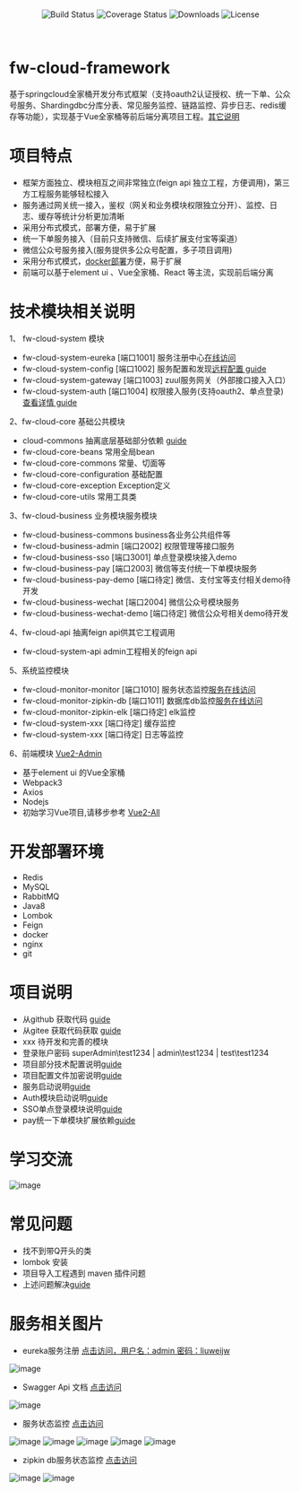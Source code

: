 <br/>
<p align="center">
 <img src="https://img.shields.io/circleci/project/vuejs/vue/dev.svg" alt="Build Status">
 <img src="https://img.shields.io/badge/Spring%20Cloud-EdgwareSR3-blue.svg" alt="Coverage Status">
 <img src="https://img.shields.io/badge/Spring%20Boot-1.5.12-blue.svg" alt="Downloads">
 <img src="https://img.shields.io/npm/l/vue.svg" alt="License">
</p>
<br/>

# fw-cloud-framework
基于springcloud全家桶开发分布式框架（支持oauth2认证授权、统一下单、公众号服务、Shardingdbc分库分表、常见服务监控、链路监控、异步日志、redis缓存等功能），实现基于Vue全家桶等前后端分离项目工程。[其它说明](https://github.com/luozhonghua/fw-cloud-framework/wiki)

# 项目特点
* 框架方面独立、模块相互之间非常独立(feign api 独立工程，方便调用)，第三方工程服务能够轻松接入
* 服务通过网关统一接入，鉴权（网关和业务模块权限独立分开）、监控、日志、缓存等统计分析更加清晰
* 采用分布式模式，部署方便，易于扩展
* 统一下单服务接入（目前只支持微信、后续扩展支付宝等渠道）
* 微信公众号服务接入(服务提供多公众号配置，多子项目调用)
* 采用分布式模式，[docker部署](https://github.com/luozhonghua/fw-cloud-framework/wiki/08-Docker-%E9%83%A8%E7%BD%B2%E7%AE%80%E6%B4%81%E8%AF%B4%E6%98%8E)方便，易于扩展
* 前端可以基于element ui 、Vue全家桶、React 等主流，实现前后端分离

# 技术模块相关说明
1、 fw-cloud-system 模块
- fw-cloud-system-eureka  [端口1001] 服务注册中心[在线访问](http://47.106.144.24:1001/)
- fw-cloud-system-config  [端口1002] 服务配置和发现[远程配置 guide](https://github.com/luozhonghua/fw-cloud-framework/wiki/02-%E9%83%A8%E5%88%86%E6%8A%80%E6%9C%AF%E9%85%8D%E7%BD%AE%E8%AF%B4%E6%98%8E)
- fw-cloud-system-gateway [端口1003] zuul服务网关（外部接口接入入口）
- fw-cloud-system-auth    [端口1004] 权限接入服务(支持oauth2、单点登录) [查看详情 guide](https://github.com/luozhonghua/fw-cloud-framework/wiki/05-Auth-%E6%A8%A1%E5%9D%97%E5%90%AF%E5%8A%A8%E8%AF%B4%E6%98%8E)

2、fw-cloud-core 基础公共模块
- cloud-commons 抽离底层基础部分依赖 [guide](https://github.com/luozhonghua/cloud-commons.git)
- fw-cloud-core-beans 常用全局bean
- fw-cloud-core-commons 常量、切面等
- fw-cloud-core-configuration 基础配置
- fw-cloud-core-exception Exception定义
- fw-cloud-core-utils 常用工具类

3、fw-cloud-business 业务模块服务模块
- fw-cloud-business-commons business各业务公共组件等
- fw-cloud-business-admin   [端口2002] 权限管理等接口服务
- fw-cloud-business-sso     [端口3001] 单点登录模块接入demo
- fw-cloud-business-pay     [端口2003] 微信等支付统一下单模块服务
- fw-cloud-business-pay-demo [端口待定] 微信、支付宝等支付相关demo待开发
- fw-cloud-business-wechat  [端口2004] 微信公众号模块服务
- fw-cloud-business-wechat-demo [端口待定] 微信公众号相关demo待开发

4、fw-cloud-api 抽离feign api供其它工程调用
- fw-cloud-system-api admin工程相关的feign api

5、系统监控模块
- fw-cloud-monitor-monitor    [端口1010] 服务状态监控[服务在线访问](http://47.106.144.24:1010/)
- fw-cloud-monitor-zipkin-db  [端口1011] 数据库db监控[服务在线访问](http://47.106.144.24:1011/)
- fw-cloud-monitor-zipkin-elk [端口待定] elk监控
- fw-cloud-system-xxx         [端口待定] 缓存监控
- fw-cloud-system-xxx         [端口待定] 日志等监控

6、前端模块 [Vue2-Admin](https://github.com/luozhonghua/Vue2-Admin)
- 基于element ui 的Vue全家桶
- Webpack3
- Axios
- Nodejs
- 初始学习Vue项目,请移步参考 [Vue2-All](https://github.com/luozhonghua/Vue2-All)

# 开发部署环境
- Redis
- MySQL
- RabbitMQ
- Java8
- Lombok
- Feign
- docker
- nginx
- git

# 项目说明
- 从github 获取代码 [guide](https://github.com/luozhonghua/fw-cloud-framework)
- 从gitee 获取代码获取 [guide](https://gitee.com/liuweijw/fw-cloud-framework)
- xxx 待开发和完善的模块
- 登录账户密码 superAdmin\test1234 | admin\test1234 | test\test1234
- 项目部分技术配置说明[guide](https://github.com/luozhonghua/fw-cloud-framework/wiki/02-%E9%83%A8%E5%88%86%E6%8A%80%E6%9C%AF%E9%85%8D%E7%BD%AE%E8%AF%B4%E6%98%8E)
- 项目配置文件加密说明[guide](https://github.com/luozhonghua/fw-cloud-framework/wiki/03-%E9%85%8D%E7%BD%AE%E6%96%87%E4%BB%B6%E5%8A%A0%E5%AF%86%E8%AF%B4%E6%98%8E)
- 服务启动说明[guide](https://github.com/luozhonghua/fw-cloud-framework/wiki/04-%E6%9C%8D%E5%8A%A1%E5%90%AF%E5%8A%A8)
- Auth模块启动说明[guide](https://github.com/luozhonghua/fw-cloud-framework/wiki/05-Auth-%E6%A8%A1%E5%9D%97%E5%90%AF%E5%8A%A8%E8%AF%B4%E6%98%8E)
- SSO单点登录模块说明[guide](https://github.com/luozhonghua/fw-cloud-framework/wiki/06-%E5%8D%95%E7%82%B9%E7%99%BB%E5%BD%95sso-demo)
- pay统一下单模块扩展依赖[guide](https://github.com/luozhonghua/cloud-commons)

# 学习交流

![image](doc/pic/cloud-framework.png)

# 常见问题

- 找不到带Q开头的类
- lombok 安装
- 项目导入工程遇到 maven 插件问题
- 上述问题解决[guide](https://github.com/luozhonghua/fw-cloud-framework/wiki/09-%E5%B8%B8%E8%A7%81%E9%97%AE%E9%A2%98%E8%A7%A3%E5%86%B3)

# 服务相关图片
- eureka服务注册 [点击访问，用户名：admin 密码：liuweijw](http://47.106.144.24:1001/)

![image](doc/pic/1001.png)

- Swagger Api 文档 [点击访问](http://47.106.144.24:1003/swagger-ui.html)

![image](doc/pic/1002.png)

- 服务状态监控 [点击访问](http://47.106.144.24:1010/)

![image](doc/pic/1003.png)
![image](doc/pic/1004.png)
![image](doc/pic/1005.png)
![image](doc/pic/1006.png)
![image](doc/pic/1007.png)

- zipkin db服务状态监控 [点击访问](http://47.106.144.24:1011/)

![image](doc/pic/1008.png)
![image](doc/pic/1009.png)
